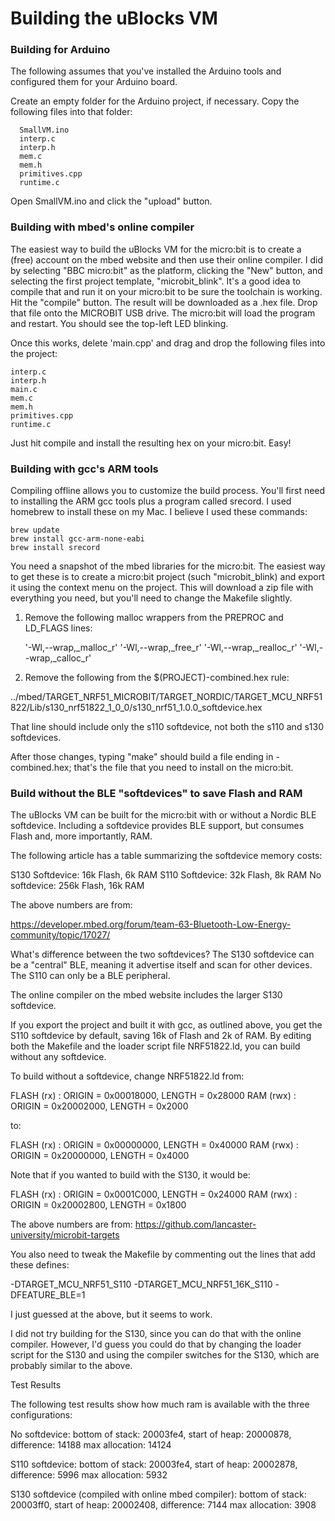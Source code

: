 # Building the uBlocks VM

### Building for Arduino

The following assumes that you've installed the Arduino tools and configured them for your Arduino board.

Create an empty folder for the Arduino project, if necessary.
Copy the following files into that folder:

	  SmallVM.ino
	  interp.c
	  interp.h
	  mem.c
	  mem.h
	  primitives.cpp
	  runtime.c

Open SmallVM.ino and click the "upload" button.

### Building with mbed's online compiler

The easiest way to build the uBlocks VM for the micro:bit is to create a (free) account
on the mbed website and then use their online compiler. I did by selecting "BBC micro:bit"
as the platform, clicking the "New" button, and selecting the first project template,
"microbit_blink". It's a good idea to compile that and run it on your micro:bit to be
sure the toolchain is working. Hit the "compile" button. The result will be downloaded
as a .hex file. Drop that file onto the MICROBIT USB drive. The micro:bit will load the
program and restart. You should see the top-left LED blinking.

Once this works, delete 'main.cpp' and drag and drop the following files into the project:

	interp.c
	interp.h
	main.c
	mem.c
	mem.h
	primitives.cpp
	runtime.c

Just hit compile and install the resulting hex on your micro:bit. Easy!

### Building with gcc's ARM tools

Compiling offline allows you to customize the build process. You'll first need to installing
the ARM gcc tools plus a program called srecord. I used homebrew to install these on my
Mac. I believe I used these commands:

	brew update
	brew install gcc-arm-none-eabi
	brew install srecord

You need a snapshot of the mbed libraries for the micro:bit. The easiest way to get
these is to create a micro:bit project (such "microbit_blink) and export it using the
context menu on the project. This will download a zip file with everything you need,
but you'll need to change the Makefile slightly.

1. Remove the following malloc wrappers from the PREPROC and LD_FLAGS lines:

	'-Wl,--wrap,_malloc_r' '-Wl,--wrap,_free_r' '-Wl,--wrap,_realloc_r' '-Wl,--wrap,_calloc_r'

2. Remove the following from the $(PROJECT)-combined.hex rule:

../mbed/TARGET_NRF51_MICROBIT/TARGET_NORDIC/TARGET_MCU_NRF51822/Lib/s130_nrf51822_1_0_0/s130_nrf51_1.0.0_softdevice.hex

That line should include only the s110 softdevice, not both the s110 and s130 softdevices.

After those changes, typing "make" should build a file ending in -combined.hex; that's the
file that you need to install on the micro:bit.

### Build without the BLE "softdevices" to save Flash and RAM

The uBlocks VM can be built for the micro:bit with or without a Nordic BLE softdevice.
Including a softdevice provides BLE support, but consumes Flash and, more importantly, RAM.

The following article has a table summarizing the softdevice memory costs:

S130 Softdevice: 16k Flash, 6k RAM
S110 Softdevice: 32k Flash, 8k RAM
No softdevice: 256k Flash, 16k RAM

The above numbers are from:

https://developer.mbed.org/forum/team-63-Bluetooth-Low-Energy-community/topic/17027/

What's difference between the two softdevices? The S130 softdevice can be a "central" BLE,
meaning it advertise itself and scan for other devices. The S110 can only be a BLE peripheral.

The online compiler on the mbed website includes the larger S130 softdevice.

If you export the project and built it with gcc, as outlined above, you get the S110
softdevice by default, saving 16k of Flash and 2k of RAM. By editing both the Makefile
and the loader script file NRF51822.ld, you can build without any softdevice.

To build without a softdevice, change NRF51822.ld from:

  FLASH (rx) : ORIGIN = 0x00018000, LENGTH = 0x28000
  RAM (rwx) :  ORIGIN = 0x20002000, LENGTH = 0x2000

to:

  FLASH (rx) : ORIGIN = 0x00000000, LENGTH = 0x40000
  RAM (rwx) :  ORIGIN = 0x20000000, LENGTH = 0x4000

Note that if you wanted to build with the S130, it would be:

  FLASH (rx) : ORIGIN = 0x0001C000, LENGTH = 0x24000
  RAM (rwx) :  ORIGIN = 0x20002800, LENGTH = 0x1800

The above numbers are from:
  https://github.com/lancaster-university/microbit-targets

You also need to tweak the Makefile by commenting out the lines that add these defines:

-DTARGET_MCU_NRF51_S110
-DTARGET_MCU_NRF51_16K_S110
-DFEATURE_BLE=1

I just guessed at the above, but it seems to work.

I did not try building for the S130, since you can do that with the online compiler.
However, I'd guess you could do that by changing the loader script for the S130 and
using the compiler switches for the S130, which are probably similar to the above.

Test Results

The following test results show how much ram is available with the three configurations:

No softdevice:
bottom of stack: 20003fe4, start of heap: 20000878, difference: 14188
max allocation: 14124

S110 softdevice:
bottom of stack: 20003fe4, start of heap: 20002878, difference: 5996
max allocation: 5932

S130 softdevice (compiled with online mbed compiler):
bottom of stack: 20003ff0, start of heap: 20002408, difference: 7144
max allocation: 3908
